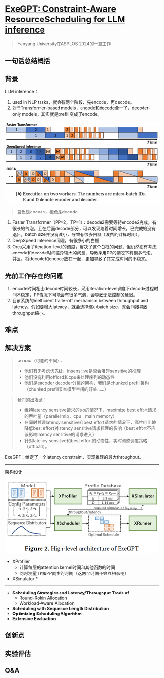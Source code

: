 # [ExeGPT: Constraint-Aware ResourceScheduling for LLM inference](https://arxiv.org/abs/2404.07947)

> Hanyang University在ASPLOS 2024的一篇工作

## 一句话总结概括



## 背景

LLM inference：

1. used in NLP tasks，就会有两个阶段，先encode，再decode。
2. 对于Transformer-based models，encode和decode合一了，decoder-only models，其实就是prefill变成了encode。

![1](ExeGPT.assets/1.png)

> 蓝色是encode，橙色是decode

1. Faster Transformer（PP=2，TP=1）：decode2需要等待encode2完成，有很长的气泡。且在后面decode部分，可以发现随着时间增长，已完成的没有退出，batch size并没有减小，导致有很多白框（浪费的计算时间）。
2. DeepSpeed Inference同理，有很多小的白框
3. Orca采用了iteration-level的调度，解决了这个白框的问题。但仍然没有考虑encode和decode时间差异较大的问题，导致采用PP的情况下有很多气泡。并且，将decode和encode放在一起，更加导致了其完成时间的不稳定。

## 先前工作存在的问题

1. encode时间相比decode时间较长，采用iteration-level调度下decode过程时间不稳定，PP情况下可能会有很多气泡，会导致无法控制的延迟。
2. 目前系统的inefficient trade-off mechanism between throughput and latency。假如要增大latency，就会选择缩小batch size，就会间接导致throughput缩小。

## 难点

## 解决方案

> to read（可能的不同）:
>
> * 他们有无考虑优先级，insensitive是否会阻碍sensitive的推理
> * 他们没有利用offload和cpu来处理序列的动态性
> * 他们是encoder decoder分离的架构，我们是chunked prefill架构（chunked prefill节省模型空间的好处……）

> 我们的出发点：
>
> * 维持latency sensitive请求的slo的情况下，maximize best effort请求的吞吐量（parallel mlp，cpu，main memory）
> * 在同时处理latency sensitive和best effort请求的情况下，高性价比地降低best effort对latency sensitive请求推理的影响（best effort不应该影响latency sensitive的请求进入）
> * 针对latency sensitive和best effort的动态性，实时调整调度策略（offload）。

ExeGPT：给定了一个latency constraint，实现推理的最大throughput。

---

架构设计

![2](ExeGPT.assets/2.png)

* XProfiler
  * 计算每层的attention kernel时间和其他函数的时间
  * 同时测量TP和PP同步的时间（这两个时间不会互相影响）
* XSimulator
  * 

---

* **Scheduling Strategies and Latency/Throughput Trade of**
  * Round-Robin Allocation
  * Workload-Aware Allocation
* **Scheduling with Sequence Length Distribution**
* **Optimizing Scheduling Algorithm**
* **Extensive Evaluation**

## 创新点



## 实验评估



## Q&A

